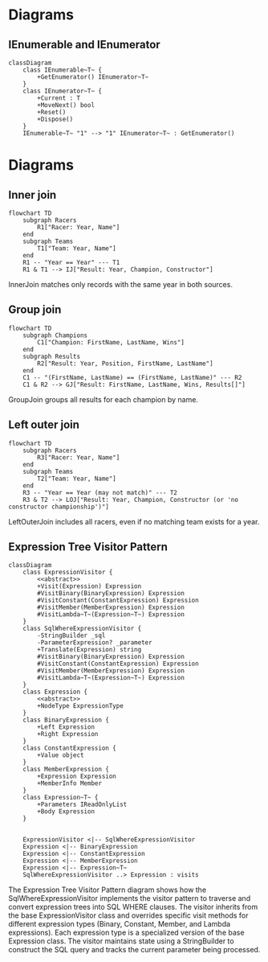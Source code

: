 # Diagrams

## IEnumerable and IEnumerator

```mermaid
classDiagram
    class IEnumerable~T~ {
        +GetEnumerator() IEnumerator~T~
    }
    class IEnumerator~T~ {
        +Current : T
        +MoveNext() bool
        +Reset()
        +Dispose()
    }
    IEnumerable~T~ "1" --> "1" IEnumerator~T~ : GetEnumerator()
```

# Diagrams

## Inner join

```mermaid
flowchart TD
    subgraph Racers
        R1["Racer: Year, Name"]
    end
    subgraph Teams
        T1["Team: Year, Name"]
    end
    R1 -- "Year == Year" --- T1
    R1 & T1 --> IJ["Result: Year, Champion, Constructor"]
```

InnerJoin matches only records with the same year in both sources.

## Group join

```mermaid
flowchart TD
    subgraph Champions
        C1["Champion: FirstName, LastName, Wins"]
    end
    subgraph Results
        R2["Result: Year, Position, FirstName, LastName"]
    end
    C1 -- "(FirstName, LastName) == (FirstName, LastName)" --- R2
    C1 & R2 --> GJ["Result: FirstName, LastName, Wins, Results[]"]
```

GroupJoin groups all results for each champion by name.

## Left outer join

```mermaid
flowchart TD
    subgraph Racers
        R3["Racer: Year, Name"]
    end
    subgraph Teams
        T2["Team: Year, Name"]
    end
    R3 -- "Year == Year (may not match)" --- T2
    R3 & T2 --> LOJ["Result: Year, Champion, Constructor (or 'no constructor championship')"]
```

LeftOuterJoin includes all racers, even if no matching team exists for a year.

## Expression Tree Visitor Pattern

```mermaid
classDiagram
    class ExpressionVisitor {
        <<abstract>>
        +Visit(Expression) Expression
        #VisitBinary(BinaryExpression) Expression
        #VisitConstant(ConstantExpression) Expression
        #VisitMember(MemberExpression) Expression
        #VisitLambda~T~(Expression~T~) Expression
    }
    class SqlWhereExpressionVisitor {
        -StringBuilder _sql
        -ParameterExpression? _parameter
        +Translate(Expression) string
        #VisitBinary(BinaryExpression) Expression
        #VisitConstant(ConstantExpression) Expression
        #VisitMember(MemberExpression) Expression
        #VisitLambda~T~(Expression~T~) Expression
    }
    class Expression {
        <<abstract>>
        +NodeType ExpressionType
    }
    class BinaryExpression {
        +Left Expression
        +Right Expression
    }
    class ConstantExpression {
        +Value object
    }
    class MemberExpression {
        +Expression Expression
        +MemberInfo Member
    }
    class Expression~T~ {
        +Parameters IReadOnlyList
        +Body Expression
    }

    
    ExpressionVisitor <|-- SqlWhereExpressionVisitor
    Expression <|-- BinaryExpression
    Expression <|-- ConstantExpression
    Expression <|-- MemberExpression
    Expression <|-- Expression~T~
    SqlWhereExpressionVisitor ..> Expression : visits
```

The Expression Tree Visitor Pattern diagram shows how the SqlWhereExpressionVisitor implements the visitor pattern to traverse and convert expression trees into SQL WHERE clauses. The visitor inherits from the base ExpressionVisitor class and overrides specific visit methods for different expression types (Binary, Constant, Member, and Lambda expressions). Each expression type is a specialized version of the base Expression class. The visitor maintains state using a StringBuilder to construct the SQL query and tracks the current parameter being processed.
